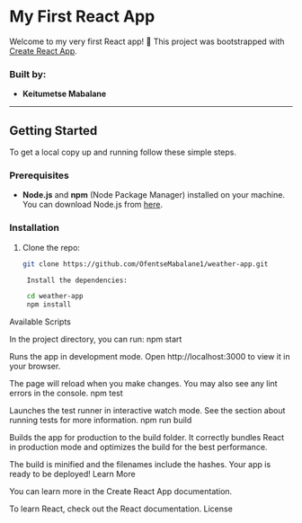 # My First React App

Welcome to my very first React app! 🎉 This project was bootstrapped with [Create React App](https://github.com/facebook/create-react-app).

### Built by:
- **Keitumetse Mabalane**

---

## Getting Started

To get a local copy up and running follow these simple steps.

### Prerequisites

- **Node.js** and **npm** (Node Package Manager) installed on your machine. You can download Node.js from [here](https://nodejs.org/).

### Installation

1. Clone the repo:

   ```bash
   git clone https://github.com/OfentseMabalane1/weather-app.git

    Install the dependencies:

    cd weather-app
    npm install

Available Scripts

In the project directory, you can run:
npm start

Runs the app in development mode.
Open http://localhost:3000 to view it in your browser.

The page will reload when you make changes.
You may also see any lint errors in the console.
npm test

Launches the test runner in interactive watch mode.
See the section about running tests for more information.
npm run build

Builds the app for production to the build folder.
It correctly bundles React in production mode and optimizes the build for the best performance.

The build is minified and the filenames include the hashes.
Your app is ready to be deployed!
Learn More

You can learn more in the Create React App documentation.

To learn React, check out the React documentation.
License



